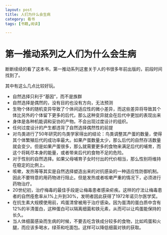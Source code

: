 ```yaml
---
layout: post
title: 人们为什么会生病
category: 看书
tags: [书籍,阅读]

---
```


# 第一推动系列之人们为什么会生病

断断续续的看了这本书，第一推动系列这套关于人的书很多年前出版的，前段时间找到了。

其中有这么几点比较好玩。

- 自然选择只利于“基因”，而不是族群
- 自然选择是偶然的，没有目的也没有方向，无法预测
- 生物个体的随机变异导致了个体间适应性的微小差异，而这些差异将导致其个体比另外的个体留下更多的后代，那么这种变异就会在后代中更加的表现出来
- 身体是各种机能调和妥协的产物。不会出现过度设计的组织。
- 任何过度设计的产生都违背了自然选择偶然性的前提
- 对鸟类进行了50年研究的鸟类学家得出的结论：鸟类调整其产蛋的数量，使得其个体繁殖后代的成功率最大。如果产蛋数量太少，那么后代的自然存活数量就会变少。但是如果产蛋很多，那么就需要更多的食物来满足后代的哺育，而这个将耗尽本身的能量，或者带来后代的食物不足的危险。
- 对于性别的自然选择。如果父母哺育子女时付出的代价相当，那么性别将维持在稳定的比例上。
- 咳嗽，发热等等其实是自然选择塑造出来的对抗感染的一种适应性防御机制。因此不要特意的用药物进行阻止。但是发热或者咳嗽严重的情况下，必须进行药物治疗。
- 20世纪初，治疗梅毒的最佳手段是让梅毒患者感染疟疾。这样的疗法让梅毒患者的自然痊愈率从1%上升到30%，发明者因此获得了1972年诺贝尔医学奖。
- 在抗生素大规模使用前，鸡蛋清曾被用于治疗感染。因为蛋清的蛋白质中含有12%的半清蛋白，这种蛋白可以隔离细菌和铁元素，从而可以让鸡蛋能保持的长久。
- 当人体细菌感染而生病的时候，不要去吃含铁成分较多的食物，比如鸡蛋和火腿，而应该多喝水，绿茶和吃面包。这样可以降低细菌对铁的获取。

